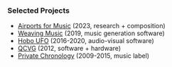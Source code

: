 ### Selected Projects

<!-- - [Frog Chorus](https://frogchor.us) (2023, software + essay) -->
- [Airports for Music](https://hubs.ninaprotocol.com/airportsformusic) (2023, research + composition)
- [Weaving Music](/weaving) (2019, music generation software)
- [Hobo UFO](https://p-a-n.org/release/james-hoff-hobo-ufo-v-chernobyl/) (2016-2020, audio-visual software)
- [QCVG](/qcvg) (2012, software + hardware)
- [Private Chronology](/private-chronology) (2009-2015, music label)
